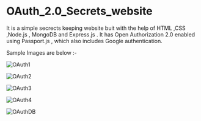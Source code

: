 # OAuth_2.0_Secrets_website
It is a simple secrects keeping website buit with the help of HTML ,CSS ,Node.js , MongoDB and Express.js .
It has Open Authorization 2.0  enabled using Passport.js , which also includes Google authentication.

Sample Images are below :-

![OAuth1](https://user-images.githubusercontent.com/108878412/215697693-466d79b9-ddeb-4004-99b2-9d3879223e39.PNG)


![OAuth2](https://user-images.githubusercontent.com/108878412/215697745-986c6810-37d2-41bc-99be-c6ccfc2aca3a.PNG)


![OAuth3](https://user-images.githubusercontent.com/108878412/215697782-08ed13bb-1b51-4670-82d0-7269224aa44c.PNG)


![OAuth4](https://user-images.githubusercontent.com/108878412/215697877-fb346b7e-9334-4305-a1c5-e457a947d520.PNG)


![OAuthDB](https://user-images.githubusercontent.com/108878412/215697892-d10bad1e-f3ac-4db9-b1da-20bb684c6399.PNG)
